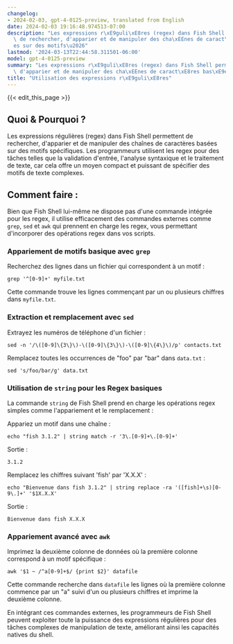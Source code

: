 ```yaml
---
changelog:
- 2024-02-03, gpt-4-0125-preview, translated from English
date: 2024-02-03 19:16:48.974513-07:00
description: "Les expressions r\xE9guli\xE8res (regex) dans Fish Shell permettent\
  \ de rechercher, d'apparier et de manipuler des cha\xEEnes de caract\xE8res bas\xE9\
  es sur des motifs\u2026"
lastmod: '2024-03-13T22:44:58.311501-06:00'
model: gpt-4-0125-preview
summary: "Les expressions r\xE9guli\xE8res (regex) dans Fish Shell permettent de rechercher,\
  \ d'apparier et de manipuler des cha\xEEnes de caract\xE8res bas\xE9es sur des motifs\u2026"
title: "Utilisation des expressions r\xE9guli\xE8res"
---
```


{{< edit_this_page >}}

## Quoi & Pourquoi ?

Les expressions régulières (regex) dans Fish Shell permettent de rechercher, d'apparier et de manipuler des chaînes de caractères basées sur des motifs spécifiques. Les programmeurs utilisent les regex pour des tâches telles que la validation d'entrée, l'analyse syntaxique et le traitement de texte, car cela offre un moyen compact et puissant de spécifier des motifs de texte complexes.

## Comment faire :

Bien que Fish Shell lui-même ne dispose pas d'une commande intégrée pour les regex, il utilise efficacement des commandes externes comme `grep`, `sed` et `awk` qui prennent en charge les regex, vous permettant d'incorporer des opérations regex dans vos scripts.

### Appariement de motifs basique avec `grep`
Recherchez des lignes dans un fichier qui correspondent à un motif :

```fish
grep '^[0-9]+' myfile.txt
```

Cette commande trouve les lignes commençant par un ou plusieurs chiffres dans `myfile.txt`.

### Extraction et remplacement avec `sed`
Extrayez les numéros de téléphone d'un fichier :

```fish
sed -n '/\([0-9]\{3\}\)-\([0-9]\{3\}\)-\([0-9]\{4\}\)/p' contacts.txt
```

Remplacez toutes les occurrences de "foo" par "bar" dans `data.txt` :

```fish
sed 's/foo/bar/g' data.txt
```

### Utilisation de `string` pour les Regex basiques
La commande `string` de Fish Shell prend en charge les opérations regex simples comme l'appariement et le remplacement :

Appariez un motif dans une chaîne :

```fish
echo "fish 3.1.2" | string match -r '3\.[0-9]+\.[0-9]+'
```
Sortie :
```
3.1.2
```

Remplacez les chiffres suivant 'fish' par 'X.X.X' :

```fish
echo "Bienvenue dans fish 3.1.2" | string replace -ra '([fish]+\s)[0-9\.]+' '$1X.X.X'
```
Sortie :
```
Bienvenue dans fish X.X.X
```

### Appariement avancé avec `awk`
Imprimez la deuxième colonne de données où la première colonne correspond à un motif spécifique :

```fish
awk '$1 ~ /^a[0-9]+$/ {print $2}' datafile
```

Cette commande recherche dans `datafile` les lignes où la première colonne commence par un "a" suivi d'un ou plusieurs chiffres et imprime la deuxième colonne.

En intégrant ces commandes externes, les programmeurs de Fish Shell peuvent exploiter toute la puissance des expressions régulières pour des tâches complexes de manipulation de texte, améliorant ainsi les capacités natives du shell.
